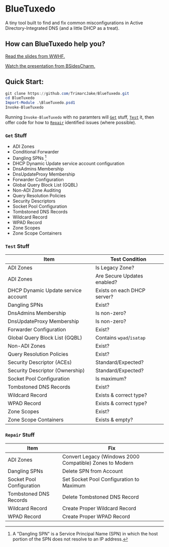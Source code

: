# BlueTuxedo
A tiny tool built to find and fix common misconfigurations in Active Directory-Integrated DNS (and a little DHCP as a treat).

## How can BlueTuxedo help you?
[Read the slides from WWHF.](https://github.com/TrimarcJake/BlueTuxedo/blob/main/ADI%20DNS%20-%20No%20demo.pptx)

[Watch the presentation from BSidesCharm.](https://www.hub.trimarcsecurity.com/post/ad-dns-a-match-made-in-heck)

## Quick Start:
``` powershell
git clone https://github.com/TrimarcJake/BlueTuxedo.git
cd BlueTuxedo
Import-Module .\BlueTuxedo.psd1
Invoke-BlueTuxedo
```
Running `Invoke-BlueTuxedo` with no paramters will [`Get`](#get-stuff) stuff, [`Test`](#test-stuff) it, then offer code for how to [`Repair`](#repair-stuff) identified issues (where possible).

### `Get` Stuff

- ADI Zones
- Conditional Forwarder
- Dangling SPNs [^1]
- DHCP Dynamic Update service account configuration
- DnsAdmins Membership
- DnsUpdateProxy Membership
- Forwarder Configuration
- Global Query Block List (GQBL)
- Non-ADI Zone Auditing
- Query Resolution Policies
- Security Descriptors
- Socket Pool Configuration
- Tombstoned DNS Records
- Wildcard Record
- WPAD Record
- Zone Scopes
- Zone Scope Containers

### `Test` Stuff
| Item | Test Condition |
|---------|---------------|
| ADI Zones | Is Legacy Zone? |
| ADI Zones | Are Secure Updates enabled? |
| DHCP Dynamic Update service account | Exists on each DHCP server? |
| Dangling SPNs | Exist? |
| DnsAdmins Membership | Is non-zero? |
| DnsUpdateProxy Membership | Is non-zero? |
| Forwarder Configuration | Exist? |
| Global Query Block List (GQBL) | Contains `wpad`/`isatap` |
| Non-ADI Zones | Exist? |
| Query Resolution Policies | Exist? |
| Security Descriptor (ACEs) | Standard/Expected? |
| Security Descriptor (Ownership) | Standard/Expected? |
| Socket Pool Configuration | Is maximum? |
| Tombstoned DNS Records | Exist? |
| Wildcard Record | Exists & correct type? |
| WPAD Record | Exists & correct type? |
| Zone Scopes | Exist? |
| Zone Scope Containers | Exists & empty? |

### `Repair` Stuff
| Item | Fix |
|-|-|
| ADI Zones | Convert Legacy (Windows 2000 Compatible) Zones to Modern |
| Dangling SPNs | Delete SPN from Account |
| Socket Pool Configuration | Set Socket Pool Configuration to Maximum |
| Tombstoned DNS Records | Delete Tombstoned DNS Record |
| Wildcard Record | Create Proper Wildcard Record |
| WPAD Record | Create Proper WPAD Record |

[^1]: A "Dangling SPN" is a Service Principal Name (SPN) in which the host portion of the SPN does not resolve to an IP address.